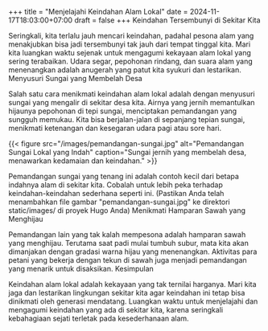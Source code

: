 +++
title = "Menjelajahi Keindahan Alam Lokal"
date = 2024-11-17T18:03:00+07:00
draft = false
+++
Keindahan Tersembunyi di Sekitar Kita

Seringkali, kita terlalu jauh mencari keindahan, padahal pesona alam yang menakjubkan bisa jadi tersembunyi tak jauh dari tempat tinggal kita. Mari kita luangkan waktu sejenak untuk mengagumi kekayaan alam lokal yang sering terabaikan. Udara segar, pepohonan rindang, dan suara alam yang menenangkan adalah anugerah yang patut kita syukuri dan lestarikan.
Menyusuri Sungai yang Membelah Desa

Salah satu cara menikmati keindahan alam lokal adalah dengan menyusuri sungai yang mengalir di sekitar desa kita. Airnya yang jernih memantulkan hijaunya pepohonan di tepi sungai, menciptakan pemandangan yang sungguh memukau. Kita bisa berjalan-jalan di sepanjang tepian sungai, menikmati ketenangan dan kesegaran udara pagi atau sore hari.

{{&lt; figure src="/images/pemandangan-sungai.jpg" alt="Pemandangan Sungai Lokal yang Indah" caption="Sungai jernih yang membelah desa, menawarkan kedamaian dan keindahan." >}}

Pemandangan sungai yang tenang ini adalah contoh kecil dari betapa indahnya alam di sekitar kita. Cobalah untuk lebih peka terhadap keindahan-keindahan sederhana seperti ini. (Pastikan Anda telah menambahkan file gambar "pemandangan-sungai.jpg" ke direktori static/images/ di proyek Hugo Anda)
Menikmati Hamparan Sawah yang Menghijau

Pemandangan lain yang tak kalah mempesona adalah hamparan sawah yang menghijau. Terutama saat padi mulai tumbuh subur, mata kita akan dimanjakan dengan gradasi warna hijau yang menenangkan. Aktivitas para petani yang bekerja dengan tekun di sawah juga menjadi pemandangan yang menarik untuk disaksikan.
Kesimpulan

Keindahan alam lokal adalah kekayaan yang tak ternilai harganya. Mari kita jaga dan lestarikan lingkungan sekitar kita agar keindahan ini tetap bisa dinikmati oleh generasi mendatang. Luangkan waktu untuk menjelajahi dan mengagumi keindahan yang ada di sekitar kita, karena seringkali kebahagiaan sejati terletak pada kesederhanaan alam.